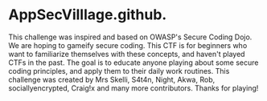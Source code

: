 # AppSecVilllage.github.

This challenge was inspired and based on OWASP's Secure Coding Dojo. We are hoping to gameify secure coding. This CTF is for beginners who want to familiarize themselves with these concepts, and haven't played CTFs in the past. The goal is to educate anyone playing about some secure coding principles, and apply them to their daily work routines. This challenge was created by Mrs Skelli, S4t4n, Night, Akwa, Rob, sociallyencrypted, Craig!x and many more contributors. Thanks for playing!
